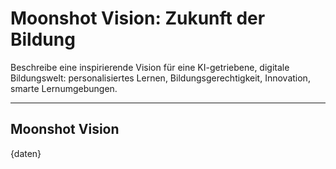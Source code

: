 <!-- moonshot_vision.md -->
# Moonshot Vision: Zukunft der Bildung

Beschreibe eine inspirierende Vision für eine KI-getriebene, digitale Bildungswelt: personalisiertes Lernen, Bildungsgerechtigkeit, Innovation, smarte Lernumgebungen.

---

## Moonshot Vision

{daten}